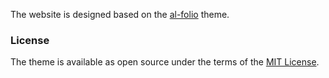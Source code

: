 The website is designed based on the [al-folio](https://github.com/alshedivat/al-folio) theme.

### License

The theme is available as open source under the terms of the [MIT License](https://opensource.org/licenses/MIT).
